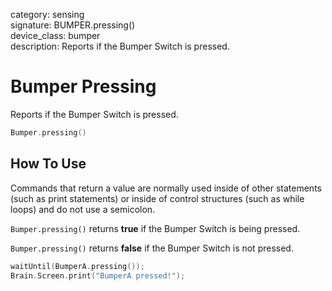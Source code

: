 category: sensing  
signature: BUMPER.pressing()  
device_class: bumper  
description: Reports if the Bumper Switch is pressed.

# Bumper Pressing

Reports if the Bumper Switch is pressed.

```cpp
Bumper.pressing()
```

## How To Use

Commands that return a value are normally used inside of other statements (such as print statements) or inside of control structures (such as while loops) and do not use a semicolon.

`Bumper.pressing()` returns **true** if the Bumper Switch is being pressed.

`Bumper.pressing()` returns **false** if the Bumper Switch is not pressed.

```cpp
waitUntil(BumperA.pressing());
Brain.Screen.print("BumperA pressed!");
```
<advanced>
</advanced>